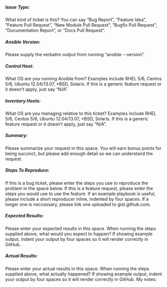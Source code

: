 ##### Issue Type:

What kind of ticket is this?  You can say “Bug Report”, “Feature Idea”, “Feature Pull Request”, “New Module Pull Request”, “Bugfix Pull Request”, “Documentation Report”, or “Docs Pull Request”.

##### Ansible Version:

Please supply the verbatim output from running “ansible --version”. 

##### Control Host:

What OS are you running Ansible from?  Examples include RHEL 5/6, Centos 5/6, Ubuntu 12.04/13.07, *BSD, Solaris.  If this is a generic feature request or it doesn’t apply, just say “N/A”. 

##### Inventory Hosts:

What OS are you managing relative to this ticket?  Examples include RHEL 5/6, Centos 5/6, Ubuntu 12.04/13.07, *BSD, Solaris. If this is a generic feature request or it doesn’t apply, just say “N/A”.

##### Summary:

Please summarize your request in this space.  You will earn bonus points for being succinct, but please add enough detail so we can understand the request.


##### Steps To Reproduce:

If this is a bug ticket, please enter the steps you use to reproduce the problem in the space below.  If this is a feature request, please enter the steps you would use to use the feature.  If an example playbook is useful, please include a short reproducer inline, indented by four spaces.  If a longer one is neccessary, please link one uploaded to gist.github.com. 

##### Expected Results:

Please enter your expected results in this space.  When running the steps supplied above, what would you expect to happen?  If showing example output, indent your output by four spaces so it will render correctly in GitHub. 

##### Actual Results:

Please enter your actual results in this space.  When running the steps supplied above, what actually happened?  If showing example output, indent your output by four spaces so it will render correctly in GitHub. My notes:





